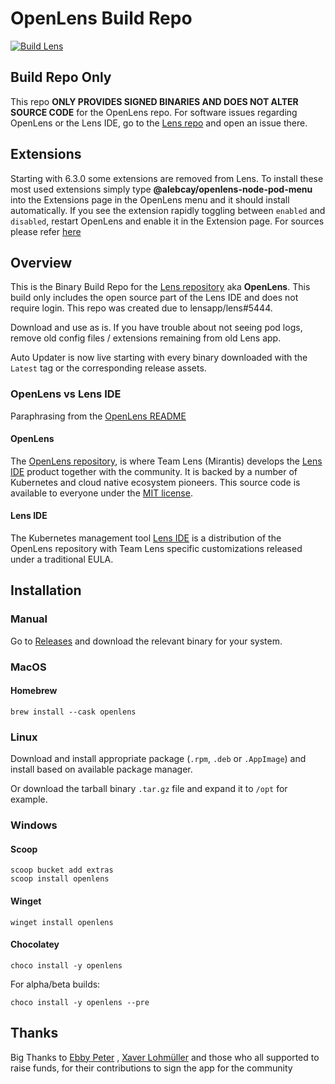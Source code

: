 # OpenLens Build Repo

[![Build Lens](https://github.com/MuhammedKalkan/OpenLens/actions/workflows/main.yml/badge.svg)](https://github.com/MuhammedKalkan/OpenLens/actions/workflows/main.yml)

##  Build Repo Only
This repo **ONLY PROVIDES SIGNED BINARIES AND DOES NOT ALTER SOURCE CODE** for the OpenLens repo. For software issues regarding OpenLens or the Lens IDE, go to the [Lens repo](https://github.com/lensapp/lens/issues) and open an issue there.

## Extensions

Starting with 6.3.0 some extensions are removed from Lens. To install these most used extensions simply type **@alebcay/openlens-node-pod-menu** into the Extensions page in the OpenLens menu and it should install automatically. If you see the extension rapidly toggling between `enabled` and `disabled`, restart OpenLens and enable it in the Extension page.
For sources please refer [here](https://www.npmjs.com/package/@alebcay/openlens-node-pod-menu)

## Overview

This is the Binary Build Repo for the [Lens repository](https://github.com/lensapp/lens.git) aka **OpenLens**. This build only includes the open source part of the Lens IDE and does not require login. This repo was created due to lensapp/lens#5444.

Download and use as is. If you have trouble about not seeing pod logs, remove old config files / extensions remaining from old Lens app.

Auto Updater is now live starting with every binary downloaded with the `Latest` tag or the corresponding release assets.

### OpenLens vs Lens IDE
Paraphrasing from the [OpenLens README](https://github.com/lensapp/lens#readme)

#### OpenLens
The [OpenLens repository](https://github.com/lensapp/lens.git), is where Team Lens (Mirantis) develops the [Lens IDE](https://k8slens.dev/) product together with the community. It is backed by a number of Kubernetes and cloud native ecosystem pioneers. This source code is available to everyone under the [MIT license](https://github.com/lensapp/lens/blob/master/LICENSE).

#### Lens IDE
The Kubernetes management tool [Lens IDE](https://k8slens.dev/) is a distribution of the OpenLens repository with Team Lens specific customizations released under a traditional EULA.

## Installation

### Manual
Go to [Releases](https://github.com/MuhammedKalkan/OpenLens/releases) and download the relevant binary for your system.

### MacOS
#### Homebrew
```
brew install --cask openlens
```

### Linux
Download and install appropriate package
(`.rpm`, `.deb` or `.AppImage`)
and install based on available package manager.

Or download the tarball binary `.tar.gz` file and expand it to `/opt` for example.

### Windows

#### Scoop
```
scoop bucket add extras
scoop install openlens
```
#### Winget
```
winget install openlens
```
#### Chocolatey
```
choco install -y openlens
```

For alpha/beta builds:
```
choco install -y openlens --pre
```

## Thanks
Big Thanks to
[Ebby Peter](https://github.com/ebbypeter)
,
[Xaver Lohmüller](https://github.com/xavierLowmiller)
and those who all supported to raise funds, for their contributions to sign the app for the community
